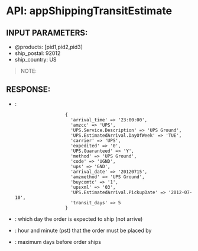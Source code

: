 # API: appShippingTransitEstimate




## INPUT PARAMETERS: ##
  * @products: [pid1,pid2,pid3]
  * ship_postal: 92012
  * ship_country: US

> NOTE:
> 

## RESPONSE: ##
  * : 

                           {
                             'arrival_time' => '23:00:00',
                             'amzcc' => 'UPS',
                             'UPS.Service.Description' => 'UPS Ground',
                             'UPS.EstimatedArrival.DayOfWeek' => 'TUE',
                             'carrier' => 'UPS',
                             'expedited' => '0',
                             'UPS.Guaranteed' => 'Y',
                             'method' => 'UPS Ground',
                             'code' => 'UGND',
                             'ups' => 'GND',
                             'arrival_date' => '20120715',
                             'amzmethod' => 'UPS Ground',
                             'buycomtc' => '1',
                             'upsxml' => '03',
                             'UPS.EstimatedArrival.PickupDate' => '2012-07-10',
                             'transit_days' => 5
                           } 

  * : which day the order is expected to ship (not arrive)
  * : hour and minute (pst) that the order must be placed by
  * : maximum days before order ships
